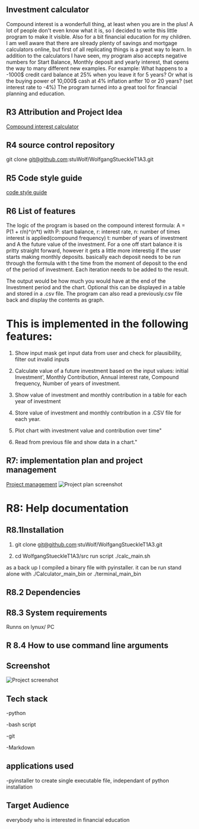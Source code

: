 ## Investment calculator

Compound interest is a wonderfull thing, at least when you are in the plus! A lot of people don't even know what it is, so I decided to write this little program to make it visible. Also for a bit financial education for my children.
I am well aware that there are slready plenty of savings and mortgage calculators online, but first of all replicating things is a great way to learn. In addition to the calculators I have seen, my program also accepts negative numbers for Start Balance, Monthly deposit and yearly interest, that opens the way to many different new examples.
For example:
What happens to a -1000$ credit card balance at 25% when you leave it for 5 years?
Or what is the buying power of 10,000$ cash  at 4% inflation anfter 10 or 20 years? (set interest rate to -4%)
The program turned into a great tool for financial planning and education.


## R3 Attribution and Project Idea

[Compound interest calculator](https://www.investor.gov/financial-tools-calculators/calculators/compound-interest-calculator)

## R4 source control repository

git clone git@github.com:stuWolf/WolfgangStueckleT1A3.git

## R5 Code style guide

[code style guide](https://peps.python.org/pep-0008/)

## R6 List of features
The logic of the program is based on the compound interest formula: 
 A = P(1 + r/n)^(n*t) with P: start balance, r: interest rate, n: number of times interest is applied(compound frequency) t: number of years of investment and A the future value of the investment.
 For a one off start balance it is pritty straight forward, however it gets a little more interestig if the user starts making monthly deposits. basically each deposit needs to be run through the formula with t the time from the moment of deposit to the end of the period of investment. Each iteration needs to be added to the result.

The output would be how much you would have at the end of the Investment period and the chart. Optional this can be displayed in a table and stored in a .csv file.
The program can also read a previously.csv file back and display the contents as graph.


# This is implemented in the following features:
1. Show input mask
get input data from user and check for plausibility, filter out 
invalid inputs

2. Calculate value of a future investment 
based on the input values:
initial Investment', Monthly Contribution, Annual interest rate, Compound frequency, Number of years of investment.



3. Show value of investment and monthly contribution in a table for each year of investment



4. Store value of investment and monthly contribution in a .CSV file for each year.




5. Plot chart with investment value and contribution over time"



6. Read from previous file and show data in a chart."





## R7: implementation plan and project management

[Project management](https://wolf-stueckle.atlassian.net/jira/software/projects/TA/boards/1/roadmap?shared=&atlOrigin=eyJpIjoiNDlmNmY2N2QzYTM3NDhlNTlmNmQwM2M5ZWI0OGZkYWYiLCJwIjoiaiJ9)
![Project plan screenshot](../WolfgangStueckle_T1A3/docs/terminal_application_2022-12-02_02.36pm.png)

# R8: Help documentation

## R8.1Installation

1. git clone git@github.com:stuWolf/WolfgangStueckleT1A3.git

2. cd WolfgangStueckleT1A3/src
run script ./calc_main.sh

as a back up I compiled a binary file with pyinstaller. it can be run stand alone with ./Calculator_main_bin or ./terminal_main_bin
## R8.2 Dependencies

## R8.3 System requirements
Runns on lynux/ PC

## R 8.4 How to use command line arguments












## Screenshot

![Project screenshot](../WolfgangStueckle_T1A3/docs/investment%20app.png)

## Tech stack

-python

-bash script

-git

-Markdown

## applications used
-pyinstaller to create single executable file, independant of python installation





## Target Audience

everybody who is interested in financial education